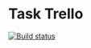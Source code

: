 # Task Trello

[![Build status](https://ci.appveyor.com/api/projects/status/ll8tp6vrbkn3jq06?svg=true)](https://ci.appveyor.com/project/Nikoivan/trello)